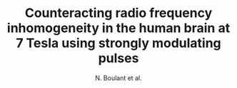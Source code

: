 ---
cat: gaia
subcat: architecture
bestof: false
author: N. Boulant et al.
title: Counteracting radio frequency inhomogeneity in the human brain at 7 Tesla using strongly modulating pulses
journal: Magn Reson Med
year: 2009
type: article
---